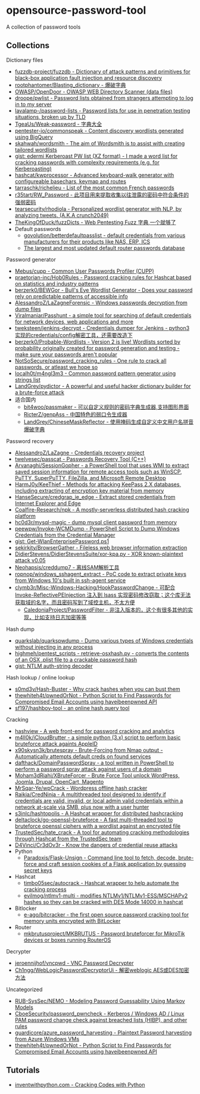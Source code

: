 # opensource-password-tool

A collection of password tools

## Collections

Dictionary files

* [fuzzdb-project/fuzzdb - Dictionary of attack patterns and primitives for black-box application fault injection and resource discovery](https://github.com/fuzzdb-project/fuzzdb)
* [rootphantomer/Blasting_dictionary - 爆破字典](https://github.com/rootphantomer/Blasting_dictionary)
* [OWASP/OpenDoor - OWASP WEB Directory Scanner (data files)](https://github.com/stanislav-web/OpenDoor/tree/master/data)
* [droope/pwlist - Password lists obtained from strangers attempting to log in to my server](https://github.com/droope/pwlist)
* [lavalamp-/password-lists - Password lists for use in penetration testing situations, broken up by TLD](https://github.com/lavalamp-/password-lists)
* [TgeaUs/Weak-password - 字典大全](https://github.com/TgeaUs/Weak-password)
* [pentester-io/commonspeak - Content discovery wordlists generated using BigQuery](https://github.com/pentester-io/commonspeak)
* [skahwah/wordsmith - The aim of Wordsmith is to assist with creating tailored wordlists](https://github.com/skahwah/wordsmith)
* [gist: edermi Kerberoast PW list (XZ format) - I made a word list for cracking passwords with complexity requirements (e.g. for Kerberoasting)](https://gist.github.com/edermi/f8b143b11dc020b854178d3809cf91b5)
* [hashcat/kwprocessor - Advanced keyboard-walk generator with configureable basechars, keymap and routes](https://github.com/hashcat/kwprocessor)
* [tarraschk/richelieu - List of the most common French passwords](https://github.com/tarraschk/richelieu)
* [r35tart/RW_Password - 此项目用来提取收集以往泄露的密码中符合条件的强弱密码](https://github.com/r35tart/RW_Password)
* [tearsecurity/rhodiola - Personalized wordlist generator with NLP, by analyzing tweets. (A.K.A crunch2049)](https://github.com/tearsecurity/rhodiola)
* [TheKingOfDuck/fuzzDicts - Web Pentesting Fuzz 字典,一个就够了](https://github.com/TheKingOfDuck/fuzzDicts)
* Default passwords
  * [govolution/betterdefaultpasslist - default credentials from various manufacturers for their products like NAS, ERP, ICS](https://github.com/govolution/betterdefaultpasslist)
  * [The largest and most updated default router passwords database](http://routerpasswords.com/)

Password generator

* [Mebus/cupp - Common User Passwords Profiler (CUPP)](https://github.com/Mebus/cupp)
* [praetorian-inc/Hob0Rules - Password cracking rules for Hashcat based on statistics and industry patterns](https://github.com/praetorian-inc/Hob0Rules/)
* [berzerk0/BEWGor - Bull's Eye Wordlist Generator - Does your password rely on predictable patterns of accessible info](https://github.com/berzerk0/BEWGor)
* [AlessandroZ/LaZagneForensic - Windows passwords decryption from dump files](https://github.com/AlessandroZ/LaZagneForensic)
* [Viralmaniar/Passhunt - a simple tool for searching of default credentials for network devices, web applications and more](https://github.com/Viralmaniar/Passhunt)
* [tweksteen/jenkins-decrypt - Credentials dumper for Jenkins - python3实现的credentials/config解密工具，还需要改造下](https://github.com/tweksteen/jenkins-decrypt)
* [berzerk0/Probable-Wordlists - Version 2 is live! Wordlists sorted by probability originally created for password generation and testing - make sure your passwords aren't popular](https://github.com/berzerk0/Probable-Wordlists)
* [NotSoSecure/password_cracking_rules - One rule to crack all passwords. or atleast we hope so](https://github.com/NotSoSecure/password_cracking_rules)
* [localh0t/m4ngl3m3 - Common password pattern generator using strings list](https://github.com/localh0t/m4ngl3m3)
* [LandGrey/pydictor - A powerful and useful hacker dictionary builder for a brute-force attack](https://github.com/LandGrey/pydictor)
* 适合国内
  * [bit4woo/passmaker - 可以自定义规则的密码字典生成器,支持图形界面](https://github.com/bit4woo/passmaker)
  * [RicterZ/genpAss - 中国特色的弱口令生成器](https://github.com/RicterZ/genpAss/)
  * [LandGrey/ChineseMaskReflector - 使用掩码生成自定义中文用户名拼音爆破字典](https://github.com/LandGrey/ChineseMaskReflector)

Password recovery

* [AlessandroZ/LaZagne - Credentials recovery project](https://github.com/AlessandroZ/LaZagne)
* [twelvesec/passcat - Passwords Recovery Tool (C++)](https://github.com/twelvesec/passcat)
* [Arvanaghi/SessionGopher - a PowerShell tool that uses WMI to extract saved session information for remote access tools such as WinSCP, PuTTY, SuperPuTTY, FileZilla, and Microsoft Remote Desktop](https://github.com/Arvanaghi/SessionGopher)
* [HarmJ0y/KeeThief - Methods for attacking KeePass 2.X databases, including extracting of encryption key material from memory](https://github.com/HarmJ0y/KeeThief)
* [HanseSecure/credgrap_ie_edge - Extract stored credentials from Internet Explorer and Edge](https://github.com/HanseSecure/credgrap_ie_edge)
* [Coalfire-Research/npk - A mostly-serverless distributed hash cracking platform](https://github.com/Coalfire-Research/npk)
* [hc0d3r/mysql-magic - dump mysql client password from memory](https://github.com/hc0d3r/mysql-magic)
* [peewpw/Invoke-WCMDump - PowerShell Script to Dump Windows Credentials from the Credential Manager](https://github.com/peewpw/Invoke-WCMDump)
* [gist: Get-WlanEnterprisePassword.ps1](https://gist.github.com/CaledoniaProject/17973148fb1e49fbcb818f0b7e6e28a7)
* [sekirkity/BrowserGather - Fileless web browser information extraction](https://github.com/sekirkity/BrowserGather)
* [DidierStevens/DidierStevensSuite/xor-kpa.py - XOR known-plaintext attack v0.05](https://github.com/DidierStevens/DidierStevensSuite/blob/master/xor-kpa.py)
* [Neohapsis/creddump7 - 离线SAM解析工具](https://github.com/Neohapsis/creddump7)
* [ropnop/windows_sshagent_extract - PoC code to extract private keys from Windows 10's built in ssh-agent service](https://github.com/ropnop/windows_sshagent_extract)
* [clymb3r/Misc-Windows-Hacking/HookPasswordChange - 可配合 Invoke-ReflectivePEInjection 注入到 lsass 实现密码修改窃取；这个库无法获取域的名字，而且密码写到了域控主机，不太方便](https://github.com/clymb3r/Misc-Windows-Hacking/tree/master/HookPasswordChange)
  * [CaledoniaProject/PasswordFilter - 非注入版本的，这个有很多其他的实现，比如支持日志加密等等](https://github.com/CaledoniaProject/PasswordFilter)

Hash dump

* [quarkslab/quarkspwdump - Dump various types of Windows credentials without injecting in any process](https://github.com/quarkslab/quarkspwdump)
* [highmeh/pentest_scripts - retrieve-osxhash.py - converts the contents of an OSX .plist file to a crackable password hash](https://github.com/highmeh/pentest_scripts/blob/master/retrieve-osxhash.py)
* [gist: NTLM auth-string decoder](https://gist.github.com/aseering/829a2270b72345a1dc42)

Hash lookup / online lookup

* [s0md3v/Hash-Buster - Why crack hashes when you can bust them](https://github.com/s0md3v/Hash-Buster)
* [thewhiteh4t/pwnedOrNot - Python Script to Find Passwords for Compromised Email Accounts using haveibeenpwned API](https://github.com/thewhiteh4t/pwnedOrNot)
* [sf197/hashboy-tool - an online hash query tool](https://github.com/sf197/hashboy-tool)

Cracking

* [hashview - A web front-end for password cracking and analytics](https://github.com/hashview/hashview)
* [m4ll0k/iCloudBrutter - a simple python (3.x) script to perform basic bruteforce attack againts AppleID](https://github.com/m4ll0k/iCloudBrutter)
* [x90skysn3k/brutespray - Brute-Forcing from Nmap output - Automatically attempts default creds on found services](https://github.com/x90skysn3k/brutespray)
* [dafthack/DomainPasswordSpray - a tool written in PowerShell to perform a password spray attack against users of a domain](https://github.com/dafthack/DomainPasswordSpray)
* [Moham3dRiahi/XBruteForcer - Brute Force Tool unlock WordPress, Joomla, Drupal, OpenCart, Magento](https://github.com/Moham3dRiahi/XBruteForcer)
* [MrSqar-Ye/wpCrack - Wordpress offline hash cracker](https://github.com/MrSqar-Ye/wpCrack)
* [Raikia/CredNinja - A multithreaded tool designed to identify if credentials are valid, invalid, or local admin valid credentials within a network at-scale via SMB, plus now with a user hunter](https://github.com/Raikia/CredNinja)
* [s3inlc/hashtopolis - A Hashcat wrapper for distributed hashcracking](https://github.com/s3inlc/hashtopolis)
* [deltaclock/go-openssl-bruteforce - A fast multi-threaded tool to bruteforce openssl ciphers with a wordlist against an encrypted file](https://github.com/deltaclock/go-openssl-bruteforce)
* [TrustedSec/hate_crack - A tool for automating cracking methodologies through Hashcat from the TrustedSec team](https://github.com/TrustedSec/hate_crack)
* [D4Vinci/Cr3dOv3r - Know the dangers of credential reuse attacks](https://github.com/D4Vinci/Cr3dOv3r)
* Python
  * [Paradoxis/Flask-Unsign - Command line tool to fetch, decode, brute-force and craft session cookies of a Flask application by guessing secret keys](https://github.com/Paradoxis/Flask-Unsign)
* Hashcat
  * [timbo05sec/autocrack - Hashcat wrapper to help automate the cracking process](https://github.com/timbo05sec/autocrack)
  * [evilmog/ntlmv1-multi - modifies NTLMv1/NTLMv1-ESS/MSCHAPv2 hashes so they can be cracked with DES Mode 14000 in hashcat](https://github.com/evilmog/ntlmv1-multi)
* Bitlocker
  * [e-ago/bitcracker - the first open source password cracking tool for memory units encrypted with BitLocker](https://github.com/e-ago/bitcracker)
* Router
  * [mkbrutusproject/MKBRUTUS - Password bruteforcer for MikroTik devices or boxes running RouterOS](https://github.com/mkbrutusproject/MKBRUTUS)

Decrypter

* [jeroennijhof/vncpwd - VNC Password Decrypter](https://github.com/jeroennijhof/vncpwd)
* [Ch1ngg/WebLogicPasswordDecryptorUi - 解密weblogic AES或DES加密方法](https://github.com/Ch1ngg/WebLogicPasswordDecryptorUi)

Uncategorized

* [RUB-SysSec/NEMO - Modeling Password Guessability Using Markov Models](https://github.com/RUB-SysSec/NEMO//)
* [CboeSecurity/password_pwncheck - Kerberos / Windows AD / Linux PAM password change check against breached lists (HIBP), and other rules](https://github.com/CboeSecurity/password_pwncheck)
* [guardicore/azure_password_harvesting - Plaintext Password harvesting from Azure Windows VMs](https://github.com/guardicore/azure_password_harvesting)
* [thewhiteh4t/pwnedOrNot - Python Script to Find Passwords for Compromised Email Accounts using haveibeenpwned API](https://github.com/thewhiteh4t/pwnedOrNot)

## Tutorials

* [inventwithpython.com - Cracking Codes with Python](http://inventwithpython.com/cracking/)

